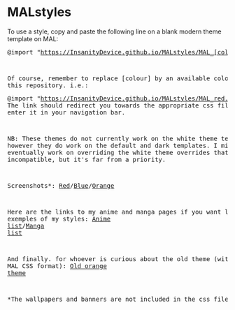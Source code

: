 # MALstyles

To use a style, copy and paste the following line on a blank modern theme template on MAL: <pre>@import "https://InsanityDevice.github.io/MALstyles/MAL_[colour].css";</pre>

Of course, remember to replace [colour] by an available colour from this repository. i.e.: <pre>@import "https://InsanityDevice.github.io/MALstyles/MAL_red.css";</pre>
The link should redirect you towards the appropriate css file if you enter it in your navigation bar.

NB: These themes do not currently work on the white theme templates, however they do work on the default and dark templates. I might eventually work on overriding the white theme overrides that make them incompatible, but it's far from a priority.

Screenshots*: [Red](http://i.imgur.com/JMPvV9I.png)/[Blue](http://i.imgur.com/UDpGJhQ.png)/[Orange](http://i.imgur.com/hFMfQTr.png)

Here are the links to my anime and manga pages if you want live exemples of my styles: [Anime list](https://myanimelist.net/animelist/Insanitium?status=7)/[Manga list](https://myanimelist.net/mangalist/Insanitium?status=7)

And finally. for whoever is curious about the old theme (with the old MAL CSS format): [Old orange theme](http://i.imgur.com/MqwG1G1.jpg)

*The wallpapers and banners are not included in the css files

